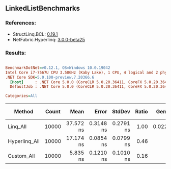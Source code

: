 ﻿## LinkedListBenchmarks

### References:
- StructLinq.BCL: [0.19.1](https://www.nuget.org/packages/StructLinq.BCL/0.19.1)
- NetFabric.Hyperlinq: [3.0.0-beta25](https://www.nuget.org/packages/NetFabric.Hyperlinq/3.0.0-beta25)

### Results:
``` ini

BenchmarkDotNet=v0.12.1, OS=Windows 10.0.19042
Intel Core i7-7567U CPU 3.50GHz (Kaby Lake), 1 CPU, 4 logical and 2 physical cores
.NET Core SDK=5.0.100-preview.7.20366.6
  [Host]     : .NET Core 5.0.0 (CoreCLR 5.0.20.36411, CoreFX 5.0.20.36411), X64 RyuJIT
  DefaultJob : .NET Core 5.0.0 (CoreCLR 5.0.20.36411, CoreFX 5.0.20.36411), X64 RyuJIT

Categories=All  

```
|        Method | Count |      Mean |     Error |    StdDev | Ratio |  Gen 0 | Gen 1 | Gen 2 | Allocated |
|-------------- |------ |----------:|----------:|----------:|------:|-------:|------:|------:|----------:|
|      Linq_All | 10000 | 37.572 ns | 0.3148 ns | 0.2791 ns |  1.00 | 0.0229 |     - |     - |      48 B |
| Hyperlinq_All | 10000 | 17.174 ns | 0.0854 ns | 0.0799 ns |  0.46 |      - |     - |     - |         - |
|    Custom_All | 10000 |  5.835 ns | 0.1210 ns | 0.1010 ns |  0.16 |      - |     - |     - |         - |
